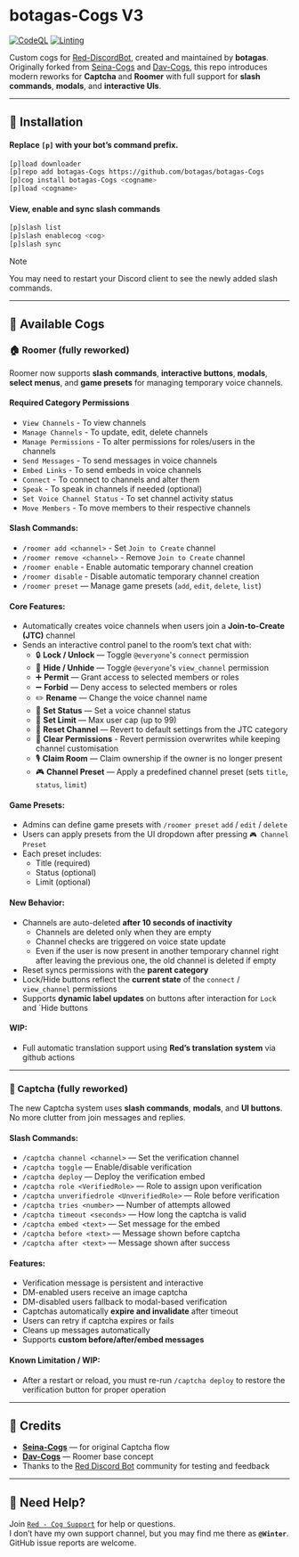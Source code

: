 # botagas-Cogs V3

[![CodeQL](https://github.com/botagas/botagas-Cogs/actions/workflows/codeql-analysis.yml/badge.svg)](https://github.com/botagas/botagas-Cogs/blob/main/.github/workflows/codeql-analysis.yml)
[![Linting](https://github.com/botagas/botagas-Cogs/actions/workflows/tests.yml/badge.svg)](https://github.com/botagas/botagas-Cogs/blob/main/.github/workflows/tests.yml)

Custom cogs for [Red-DiscordBot](https://github.com/Cog-Creators/Red-DiscordBot), created and maintained by **botagas**.  
Originally forked from [Seina-Cogs](https://github.com/japandotorg/Seina-Cogs) and [Dav-Cogs](https://github.com/Dav-Git/Dav-Cogs), this repo introduces modern reworks for **Captcha** and **Roomer** with full support for **slash commands**, **modals**, and **interactive UIs**.

---

## 🔧 Installation

#### Replace `[p]` with your bot’s command prefix.

```bash
[p]load downloader
[p]repo add botagas-Cogs https://github.com/botagas/botagas-Cogs
[p]cog install botagas-Cogs <cogname>
[p]load <cogname>
```
#### View, enable and sync slash commands

```bash
[p]slash list
[p]slash enablecog <cog>
[p]slash sync
```
> [!NOTE]
> You may need to restart your Discord client to see the newly added slash commands.

---

## 🧩 Available Cogs

### 🏠 Roomer (fully reworked)
Roomer now supports **slash commands**, **interactive buttons**, **modals**, **select menus**, and **game presets** for managing temporary voice channels.

#### Required Category Permissions
- `View Channels` - To view channels
- `Manage Channels` - To update, edit, delete channels
- `Manage Permissions` - To alter permissions for roles/users in the channels
- `Send Messages` - To send messages in voice channels
- `Embed Links` - To send embeds in voice channels
- `Connect` - To connect to channels and alter them
- `Speak` - To speak in channels if needed (optional)
- `Set Voice Channel Status` - To set channel activity status
- `Move Members` - To move members to their respective channels

#### Slash Commands:
- `/roomer add <channel>` - Set `Join to Create` channel
- `/roomer remove <channel>` - Remove `Join to Create` channel
- `/roomer enable` - Enable automatic temporary channel creation
- `/roomer disable` - Disable automatic temporary channel creation
- `/roomer preset` — Manage game presets (`add`, `edit`, `delete`, `list`)

#### Core Features:
- Automatically creates voice channels when users join a **Join-to-Create (JTC)** channel
- Sends an interactive control panel to the room’s text chat with:
  - 🔒 **Lock / Unlock** — Toggle `@everyone`'s `connect` permission
  - 🙈 **Hide / Unhide** — Toggle `@everyone`'s `view_channel` permission
  - ➕ **Permit** — Grant access to selected members or roles
  - ➖ **Forbid** — Deny access to selected members or roles
  - ✏️ **Rename** — Change the voice channel name
  - 📝 **Set Status** — Set a voice channel status
  - 👥 **Set Limit** — Max user cap (up to 99)
  - 🔄 **Reset Channel** — Revert to default settings from the JTC category
  - 🧹 **Clear Permissions** - Revert permission overwrites while keeping channel customisation
  - 🎙 **Claim Room** — Claim ownership if the owner is no longer present
  - 🎮 **Channel Preset** — Apply a predefined channel preset (sets `title`, `status`, `limit`)

#### Game Presets:
- Admins can define game presets with `/roomer preset` `add` / `edit` / `delete`
- Users can apply presets from the UI dropdown after pressing `🎮 Channel Preset`
- Each preset includes:
  - Title (required)
  - Status (optional)
  - Limit (optional)

#### New Behavior:
- Channels are auto-deleted **after 10 seconds of inactivity**
  - Channels are deleted only when they are empty
  - Channel checks are triggered on voice state update
  - Even if the user is now present in another temporary channel right after leaving the previous one, the old channel is deleted if empty
- Reset syncs permissions with the **parent category**
- Lock/Hide buttons reflect the **current state** of the `connect` / `view_channel` permissions
- Supports **dynamic label updates** on buttons after interaction for `Lock` and `Hide buttons

#### WIP:
- Full automatic translation support using **Red’s translation system** via github actions

---

### 🧪 Captcha (fully reworked)
The new Captcha system uses **slash commands**, **modals**, and **UI buttons**. No more clutter from join messages and replies.

#### Slash Commands:
- `/captcha channel <channel>` — Set the verification channel
- `/captcha toggle` — Enable/disable verification
- `/captcha deploy` — Deploy the verification embed
- `/captcha role <VerifiedRole>` — Role to assign upon verification
- `/captcha unverifiedrole <UnverifiedRole>` — Role before verification
- `/captcha tries <number>` — Number of attempts allowed
- `/captcha timeout <seconds>` — How long the captcha is valid
- `/captcha embed <text>` — Set message for the embed
- `/captcha before <text>` — Message shown before captcha
- `/captcha after <text>` — Message shown after success

#### Features:
- Verification message is persistent and interactive
- DM-enabled users receive an image captcha
- DM-disabled users fallback to modal-based verification
- Captchas automatically **expire and invalidate** after timeout
- Users can retry if captcha expires or fails
- Cleans up messages automatically
- Supports **custom before/after/embed messages**

#### Known Limitation / WIP:
- After a restart or reload, you must re-run `/captcha deploy` to restore the verification button for proper operation

---

## 🙌 Credits

- **[Seina-Cogs](https://github.com/japandotorg/Seina-Cogs)** — for original Captcha flow
- **[Dav-Cogs](https://github.com/Dav-Git/Dav-Cogs)** — Roomer base concept
- Thanks to the [Red Discord Bot](https://discord.gg/red) community for testing and feedback

---

## 💬 Need Help?

Join [`Red - Cog Support`](https://discord.gg/GET4DVk) for help or questions.  
I don’t have my own support channel, but you may find me there as **`@Winter`**. GitHub issue reports are welcome.
